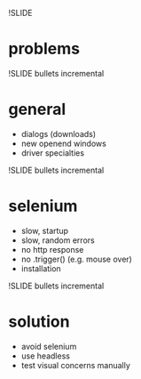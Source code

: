!SLIDE
# problems #

!SLIDE bullets incremental
# general #
* dialogs (downloads)
* new openend windows
* driver specialties

!SLIDE bullets incremental
# selenium #
* slow, startup
* slow, random errors
* no http response
* no .trigger() (e.g. mouse over)
* installation

!SLIDE bullets incremental
# solution #
* avoid selenium
* use headless
* test visual concerns manually
